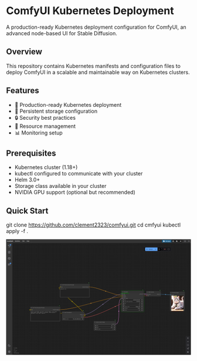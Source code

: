 # ComfyUI Kubernetes Deployment

A production-ready Kubernetes deployment configuration for ComfyUI, an advanced node-based UI for Stable Diffusion.

## Overview

This repository contains Kubernetes manifests and configuration files to deploy ComfyUI in a scalable and maintainable way on Kubernetes clusters.

## Features

- 🚀 Production-ready Kubernetes deployment
- 💾 Persistent storage configuration
- 🔒 Security best practices
- 🔧 Resource management
- 📊 Monitoring setup

## Prerequisites

- Kubernetes cluster (1.18+)
- kubectl configured to communicate with your cluster
- Helm 3.0+
- Storage class available in your cluster
- NVIDIA GPU support (optional but recommended)

## Quick Start

git clone https://github.com/clement2323/comfyui.git
cd cmfyui 
kubectl apply -f .

![demo](comfyui.png)
